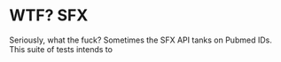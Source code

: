 # WTF? SFX

Seriously, what the fuck?  Sometimes the SFX API tanks on Pubmed IDs.
This suite of tests intends to 